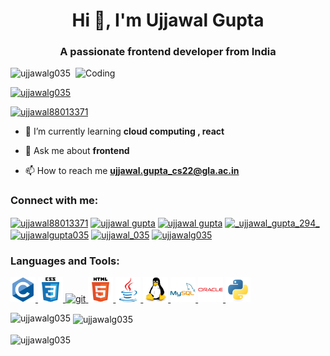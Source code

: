 <h1 align="center">Hi 👋, I'm Ujjawal Gupta</h1>
<h3 align="center">A passionate frontend developer from India</h3>
<img align="right" alt="Coding" width="400" src="https://cdn.dribbble.com/users/1162077/screenshots/3848914/programmer.gif">


<p align="left"> <img src="https://komarev.com/ghpvc/?username=ujjawalg035&label=Profile%20views&color=0e75b6&style=flat" alt="ujjawalg035" /> </p>

<p align="left"> <a href="https://github.com/ryo-ma/github-profile-trophy"><img src="https://github-profile-trophy.vercel.app/?username=ujjawalg035" alt="ujjawalg035" /></a> </p>

<p align="left"> <a href="https://twitter.com/ujjawal88013371" target="blank"><img src="https://img.shields.io/twitter/follow/ujjawal88013371?logo=twitter&style=for-the-badge" alt="ujjawal88013371" /></a> </p>

- 🌱 I’m currently learning **cloud computing , react**

- 💬 Ask me about **frontend**

- 📫 How to reach me **ujjawal.gupta_cs22@gla.ac.in**

<h3 align="left">Connect with me:</h3>
<p align="left">
<a href="https://twitter.com/ujjawal88013371" target="blank"><img align="center" src="https://raw.githubusercontent.com/rahuldkjain/github-profile-readme-generator/master/src/images/icons/Social/twitter.svg" alt="ujjawal88013371" height="30" width="40" /></a>
<a href="https://linkedin.com/in/ujjawal gupta" target="blank"><img align="center" src="https://raw.githubusercontent.com/rahuldkjain/github-profile-readme-generator/master/src/images/icons/Social/linked-in-alt.svg" alt="ujjawal gupta" height="30" width="40" /></a>
<a href="https://fb.com/ujjawal gupta" target="blank"><img align="center" src="https://raw.githubusercontent.com/rahuldkjain/github-profile-readme-generator/master/src/images/icons/Social/facebook.svg" alt="ujjawal gupta" height="30" width="40" /></a>
<a href="https://instagram.com/_ujjawal_gupta_294_" target="blank"><img align="center" src="https://raw.githubusercontent.com/rahuldkjain/github-profile-readme-generator/master/src/images/icons/Social/instagram.svg" alt="_ujjawal_gupta_294_" height="30" width="40" /></a>
<a href="https://www.hackerrank.com/ujjawalgupta035" target="blank"><img align="center" src="https://raw.githubusercontent.com/rahuldkjain/github-profile-readme-generator/master/src/images/icons/Social/hackerrank.svg" alt="ujjawalgupta035" height="30" width="40" /></a>
<a href="https://codeforces.com/profile/ujjawal_035" target="blank"><img align="center" src="https://raw.githubusercontent.com/rahuldkjain/github-profile-readme-generator/master/src/images/icons/Social/codeforces.svg" alt="ujjawal_035" height="30" width="40" /></a>
<a href="https://www.leetcode.com/ujjawalg035" target="blank"><img align="center" src="https://raw.githubusercontent.com/rahuldkjain/github-profile-readme-generator/master/src/images/icons/Social/leet-code.svg" alt="ujjawalg035" height="30" width="40" /></a>
</p>

<h3 align="left">Languages and Tools:</h3>
<p align="left"> <a href="https://www.cprogramming.com/" target="_blank" rel="noreferrer"> <img src="https://raw.githubusercontent.com/devicons/devicon/master/icons/c/c-original.svg" alt="c" width="40" height="40"/> </a> <a href="https://www.w3schools.com/css/" target="_blank" rel="noreferrer"> <img src="https://raw.githubusercontent.com/devicons/devicon/master/icons/css3/css3-original-wordmark.svg" alt="css3" width="40" height="40"/> </a> <a href="https://git-scm.com/" target="_blank" rel="noreferrer"> <img src="https://www.vectorlogo.zone/logos/git-scm/git-scm-icon.svg" alt="git" width="40" height="40"/> </a> <a href="https://www.w3.org/html/" target="_blank" rel="noreferrer"> <img src="https://raw.githubusercontent.com/devicons/devicon/master/icons/html5/html5-original-wordmark.svg" alt="html5" width="40" height="40"/> </a> <a href="https://www.java.com" target="_blank" rel="noreferrer"> <img src="https://raw.githubusercontent.com/devicons/devicon/master/icons/java/java-original.svg" alt="java" width="40" height="40"/> </a> <a href="https://www.linux.org/" target="_blank" rel="noreferrer"> <img src="https://raw.githubusercontent.com/devicons/devicon/master/icons/linux/linux-original.svg" alt="linux" width="40" height="40"/> </a> <a href="https://www.mysql.com/" target="_blank" rel="noreferrer"> <img src="https://raw.githubusercontent.com/devicons/devicon/master/icons/mysql/mysql-original-wordmark.svg" alt="mysql" width="40" height="40"/> </a> <a href="https://www.oracle.com/" target="_blank" rel="noreferrer"> <img src="https://raw.githubusercontent.com/devicons/devicon/master/icons/oracle/oracle-original.svg" alt="oracle" width="40" height="40"/> </a> <a href="https://www.python.org" target="_blank" rel="noreferrer"> <img src="https://raw.githubusercontent.com/devicons/devicon/master/icons/python/python-original.svg" alt="python" width="40" height="40"/> </a> </p>

<p><img align="left" src="https://github-readme-stats.vercel.app/api/top-langs?username=ujjawalg035&show_icons=true&locale=en&layout=compact" alt="ujjawalg035" /></p>

<p>&nbsp;<img align="center" src="https://github-readme-stats.vercel.app/api?username=ujjawalg035&show_icons=true&locale=en" alt="ujjawalg035" /></p>

<p><img align="center" src="https://github-readme-streak-stats.herokuapp.com/?user=ujjawalg035&" alt="ujjawalg035" /></p>
